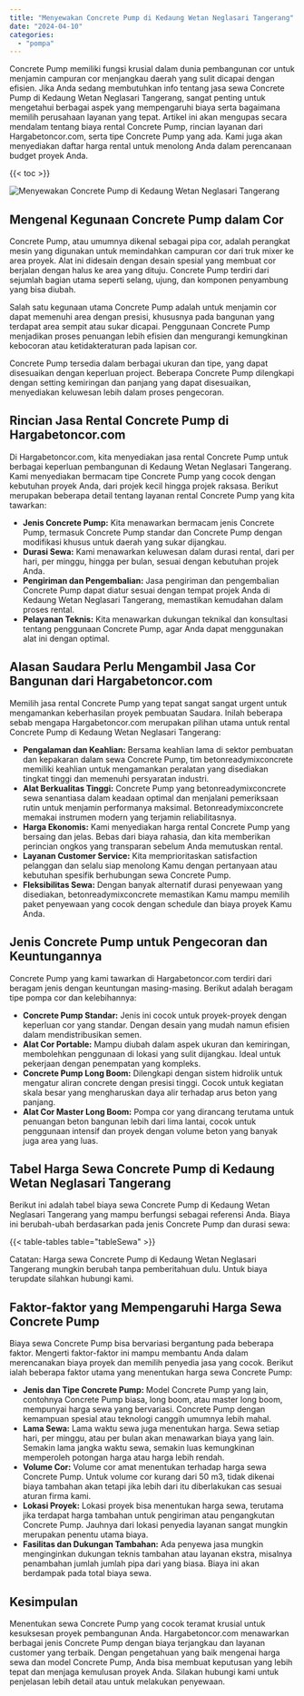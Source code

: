 ```yaml
---
title: "Menyewakan Concrete Pump di Kedaung Wetan Neglasari Tangerang"
date: "2024-04-10"
categories: 
  - "pompa"
---
```




Concrete Pump memiliki fungsi krusial dalam dunia pembangunan cor untuk menjamin campuran cor menjangkau daerah yang sulit dicapai dengan efisien. Jika Anda sedang membutuhkan info tentang jasa sewa Concrete Pump di Kedaung Wetan Neglasari Tangerang, sangat penting untuk mengetahui berbagai aspek yang mempengaruhi biaya serta bagaimana memilih perusahaan layanan yang tepat. Artikel ini akan mengupas secara mendalam tentang biaya rental Concrete Pump, rincian layanan dari Hargabetoncor.com, serta tipe Concrete Pump yang ada. Kami juga akan menyediakan daftar harga rental untuk menolong Anda dalam perencanaan budget proyek Anda.

{{< toc >}}

![Menyewakan Concrete Pump di Kedaung Wetan Neglasari Tangerang](https://hargareadymixid.github.io/pompa/concrete-pump%20(3).png)

## Mengenal Kegunaan Concrete Pump dalam Cor

Concrete Pump, atau umumnya dikenal sebagai pipa cor, adalah perangkat mesin yang digunakan untuk memindahkan campuran cor dari truk mixer ke area proyek. Alat ini didesain dengan desain spesial yang membuat cor berjalan dengan halus ke area yang dituju. Concrete Pump terdiri dari sejumlah bagian utama seperti selang, ujung, dan komponen penyambung yang bisa diubah.

Salah satu kegunaan utama Concrete Pump adalah untuk menjamin cor dapat memenuhi area dengan presisi, khususnya pada bangunan yang terdapat area sempit atau sukar dicapai. Penggunaan Concrete Pump menjadikan proses penuangan lebih efisien dan mengurangi kemungkinan kebocoran atau ketidakteraturan pada lapisan cor.

Concrete Pump tersedia dalam berbagai ukuran dan tipe, yang dapat disesuaikan dengan keperluan project. Beberapa Concrete Pump dilengkapi dengan setting kemiringan dan panjang yang dapat disesuaikan, menyediakan keluwesan lebih dalam proses pengecoran.

## Rincian Jasa Rental Concrete Pump di Hargabetoncor.com

Di Hargabetoncor.com, kita menyediakan jasa rental Concrete Pump untuk berbagai keperluan pembangunan di Kedaung Wetan Neglasari Tangerang. Kami menyediakan bermacam tipe Concrete Pump yang cocok dengan kebutuhan proyek Anda, dari projek kecil hingga projek raksasa. Berikut merupakan beberapa detail tentang layanan rental Concrete Pump yang kita tawarkan:

- **Jenis Concrete Pump:** Kita menawarkan bermacam jenis Concrete Pump, termasuk Concrete Pump standar dan Concrete Pump dengan modifikasi khusus untuk daerah yang sukar dijangkau.
- **Durasi Sewa:** Kami menawarkan keluwesan dalam durasi rental, dari per hari, per minggu, hingga per bulan, sesuai dengan kebutuhan projek Anda.
- **Pengiriman dan Pengembalian:** Jasa pengiriman dan pengembalian Concrete Pump dapat diatur sesuai dengan tempat projek Anda di Kedaung Wetan Neglasari Tangerang, memastikan kemudahan dalam proses rental.
- **Pelayanan Teknis:** Kita menawarkan dukungan teknikal dan konsultasi tentang penggunaan Concrete Pump, agar Anda dapat menggunakan alat ini dengan optimal.

## Alasan Saudara Perlu Mengambil Jasa Cor Bangunan dari Hargabetoncor.com

Memilih jasa rental Concrete Pump yang tepat sangat sangat urgent untuk mengamankan keberhasilan proyek pembuatan Saudara. Inilah beberapa sebab mengapa Hargabetoncor.com merupakan pilihan utama untuk rental Concrete Pump di Kedaung Wetan Neglasari Tangerang:

- **Pengalaman dan Keahlian:** Bersama keahlian lama di sektor pembuatan dan kepakaran dalam sewa Concrete Pump, tim betonreadymixconcrete memiliki keahlian untuk mengamankan peralatan yang disediakan tingkat tinggi dan memenuhi persyaratan industri.
- **Alat Berkualitas Tinggi:** Concrete Pump yang betonreadymixconcrete sewa senantiasa dalam keadaan optimal dan menjalani pemeriksaan rutin untuk menjamin performanya maksimal. Betonreadymixconcrete memakai instrumen modern yang terjamin reliabilitasnya.
- **Harga Ekonomis:** Kami menyediakan harga rental Concrete Pump yang bersaing dan jelas. Bebas dari biaya rahasia, dan kita memberikan perincian ongkos yang transparan sebelum Anda memutuskan rental.
- **Layanan Customer Service:** Kita memprioritaskan satisfaction pelanggan dan selalu siap menolong Kamu dengan pertanyaan atau kebutuhan spesifik berhubungan sewa Concrete Pump.
- **Fleksibilitas Sewa:** Dengan banyak alternatif durasi penyewaan yang disediakan, betonreadymixconcrete memastikan Kamu mampu memilih paket penyewaan yang cocok dengan schedule dan biaya proyek Kamu Anda.

## Jenis Concrete Pump untuk Pengecoran dan Keuntungannya

Concrete Pump yang kami tawarkan di Hargabetoncor.com terdiri dari beragam jenis dengan keuntungan masing-masing. Berikut adalah beragam tipe pompa cor dan kelebihannya:

- **Concrete Pump Standar:** Jenis ini cocok untuk proyek-proyek dengan keperluan cor yang standar. Dengan desain yang mudah namun efisien dalam mendistribusikan semen.
- **Alat Cor Portable:** Mampu diubah dalam aspek ukuran dan kemiringan, membolehkan penggunaan di lokasi yang sulit dijangkau. Ideal untuk pekerjaan dengan penempatan yang kompleks.
- **Concrete Pump Long Boom:** Dilengkapi dengan sistem hidrolik untuk mengatur aliran concrete dengan presisi tinggi. Cocok untuk kegiatan skala besar yang mengharuskan daya alir terhadap arus beton yang panjang.
- **Alat Cor Master Long Boom:** Pompa cor yang dirancang terutama untuk penuangan beton bangunan lebih dari lima lantai, cocok untuk penggunaan intensif dan proyek dengan volume beton yang banyak juga area yang luas.

## Tabel Harga Sewa Concrete Pump di Kedaung Wetan Neglasari Tangerang

Berikut ini adalah tabel biaya sewa Concrete Pump di Kedaung Wetan Neglasari Tangerang yang mampu berfungsi sebagai referensi Anda. Biaya ini berubah-ubah berdasarkan pada jenis Concrete Pump dan durasi sewa:

{{< table-tables table="tableSewa" >}}

Catatan: Harga sewa Concrete Pump di Kedaung Wetan Neglasari Tangerang mungkin berubah tanpa pemberitahuan dulu. Untuk biaya terupdate silahkan hubungi kami.

## Faktor-faktor yang Mempengaruhi Harga Sewa Concrete Pump

Biaya sewa Concrete Pump bisa bervariasi bergantung pada beberapa faktor. Mengerti faktor-faktor ini mampu membantu Anda dalam merencanakan biaya proyek dan memilih penyedia jasa yang cocok. Berikut ialah beberapa faktor utama yang menentukan harga sewa Concrete Pump:

- **Jenis dan Tipe Concrete Pump:** Model Concrete Pump yang lain, contohnya Concrete Pump biasa, long boom, atau master long boom, mempunyai harga sewa yang bervariasi. Concrete Pump dengan kemampuan spesial atau teknologi canggih umumnya lebih mahal.
- **Lama Sewa:** Lama waktu sewa juga menentukan harga. Sewa setiap hari, per minggu, atau per bulan akan menawarkan biaya yang lain. Semakin lama jangka waktu sewa, semakin luas kemungkinan memperoleh potongan harga atau harga lebih rendah.
- **Volume Cor:** Volume cor amat menentukan terhadap harga sewa Concrete Pump. Untuk volume cor kurang dari 50 m3, tidak dikenai biaya tambahan akan tetapi jika lebih dari itu diberlakukan cas sesuai aturan firma kami.
- **Lokasi Proyek:** Lokasi proyek bisa menentukan harga sewa, terutama jika terdapat harga tambahan untuk pengiriman atau pengangkutan Concrete Pump. Jauhnya dari lokasi penyedia layanan sangat mungkin merupakan penentu utama biaya.
- **Fasilitas dan Dukungan Tambahan:** Ada penyewa jasa mungkin menginginkan dukungan teknis tambahan atau layanan ekstra, misalnya penambahan jumlah jumlah pipa dari yang biasa. Biaya ini akan berdampak pada total biaya sewa.

## Kesimpulan

Menentukan sewa Concrete Pump yang cocok teramat krusial untuk kesuksesan proyek pembangunan Anda. Hargabetoncor.com menawarkan berbagai jenis Concrete Pump dengan biaya terjangkau dan layanan customer yang terbaik. Dengan pengetahuan yang baik mengenai harga sewa dan model Concrete Pump, Anda bisa membuat keputusan yang lebih tepat dan menjaga kemulusan proyek Anda. Silakan hubungi kami untuk penjelasan lebih detail atau untuk melakukan penyewaan.
